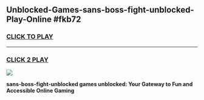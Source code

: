 
## Unblocked-Games-sans-boss-fight-unblocked-Play-Online #fkb72
<h3>
<a href="https://news.freeplayer.one?title=sans-boss-fight-unblocked&ref=3">CLICK TO PLAY</a></h3>
<hr>

<h3>
<a href="https://news.freeplayer.one?title=sans-boss-fight-unblocked&ref=3">CLICK 2 PLAY</a>
  
</h3>

<a href="https://news.freeplayer.one?title=sans-boss-fight-unblocked&ref=3"><img src="https://clearcache.store/games.png"></a>


**sans-boss-fight-unblocked games unblocked: Your Gateway to Fun and Accessible Online Gaming**
